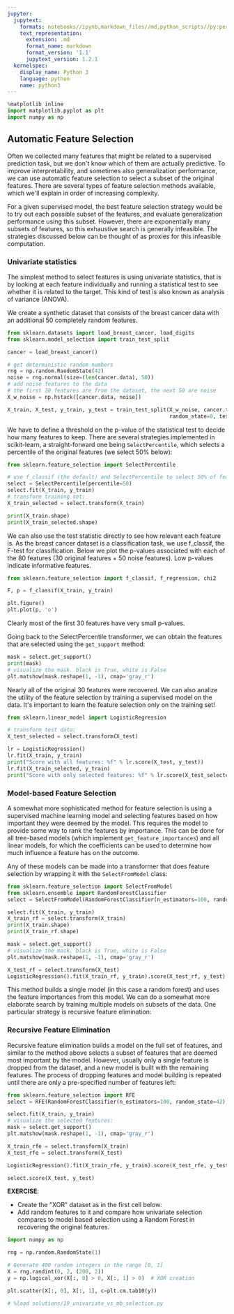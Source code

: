 ```yaml
---
jupyter:
  jupytext:
    formats: notebooks//ipynb,markdown_files//md,python_scripts//py:percent
    text_representation:
      extension: .md
      format_name: markdown
      format_version: '1.1'
      jupytext_version: 1.2.1
  kernelspec:
    display_name: Python 3
    language: python
    name: python3
---
```


```python deletable=true editable=true hide_input=false
%matplotlib inline
import matplotlib.pyplot as plt
import numpy as np
```

<!-- #region {"deletable": true, "editable": true} -->
## Automatic Feature Selection
Often we collected many features that might be related to a supervised prediction task, but we don't know which of them are actually predictive. To improve interpretability, and sometimes also generalization performance, we can use automatic feature selection to select a subset of the original features. There are several types of feature selection methods available, which we'll explain in order of increasing complexity.

For a given supervised model, the best feature selection strategy would be to try out each possible subset of the features, and evaluate generalization performance using this subset. However, there are exponentially many subsets of features, so this exhaustive search is generally infeasible. The strategies discussed below can be thought of as proxies for this infeasible computation.

### Univariate statistics
The simplest method to select features is using univariate statistics, that is by looking at each feature individually and running a statistical test to see whether it is related to the target. This kind of test is also known as analysis of variance (ANOVA).

We create a synthetic dataset that consists of the breast cancer data with an additional 50 completely random features.
<!-- #endregion -->

```python deletable=true editable=true
from sklearn.datasets import load_breast_cancer, load_digits
from sklearn.model_selection import train_test_split

cancer = load_breast_cancer()

# get deterministic random numbers
rng = np.random.RandomState(42)
noise = rng.normal(size=(len(cancer.data), 50))
# add noise features to the data
# the first 30 features are from the dataset, the next 50 are noise
X_w_noise = np.hstack([cancer.data, noise])

X_train, X_test, y_train, y_test = train_test_split(X_w_noise, cancer.target,
                                                    random_state=0, test_size=.5)
```

<!-- #region {"deletable": true, "editable": true} -->
We have to define a threshold on the p-value of the statistical test to decide how many features to keep. There are several strategies implemented in scikit-learn, a straight-forward one being ``SelectPercentile``, which selects a percentile of the original features (we select 50% below):
<!-- #endregion -->

```python deletable=true editable=true
from sklearn.feature_selection import SelectPercentile

# use f_classif (the default) and SelectPercentile to select 50% of features:
select = SelectPercentile(percentile=50)
select.fit(X_train, y_train)
# transform training set:
X_train_selected = select.transform(X_train)

print(X_train.shape)
print(X_train_selected.shape)
```

<!-- #region {"deletable": true, "editable": true} -->
We can also use the test statistic directly to see how relevant each feature is. As the breast cancer dataset is a classification task, we use f_classif, the F-test for classification. Below we plot the p-values associated with each of the 80 features (30 original features + 50 noise features). Low p-values indicate informative features.
<!-- #endregion -->

```python deletable=true editable=true
from sklearn.feature_selection import f_classif, f_regression, chi2
```

```python deletable=true editable=true
F, p = f_classif(X_train, y_train)
```

```python deletable=true editable=true
plt.figure()
plt.plot(p, 'o')
```

<!-- #region {"deletable": true, "editable": true} -->
Clearly most of the first 30 features have very small p-values.

Going back to the SelectPercentile transformer, we can obtain the features that are selected using the ``get_support`` method:
<!-- #endregion -->

```python deletable=true editable=true
mask = select.get_support()
print(mask)
# visualize the mask. black is True, white is False
plt.matshow(mask.reshape(1, -1), cmap='gray_r')
```

<!-- #region {"deletable": true, "editable": true} -->
Nearly all of the original 30 features were recovered.
We can also analize the utility of the feature selection by training a supervised model on the data.
It's important to learn the feature selection only on the training set!
<!-- #endregion -->

```python deletable=true editable=true
from sklearn.linear_model import LogisticRegression

# transform test data:
X_test_selected = select.transform(X_test)

lr = LogisticRegression()
lr.fit(X_train, y_train)
print("Score with all features: %f" % lr.score(X_test, y_test))
lr.fit(X_train_selected, y_train)
print("Score with only selected features: %f" % lr.score(X_test_selected, y_test))
```

<!-- #region {"deletable": true, "editable": true} -->
### Model-based Feature Selection
A somewhat more sophisticated method for feature selection is using a supervised machine learning model and selecting features based on how important they were deemed by the model. This requires the model to provide some way to rank the features by importance. This can be done for all tree-based models (which implement ``get_feature_importances``) and all linear models, for which the coefficients can be used to determine how much influence a feature has on the outcome.

Any of these models can be made into a transformer that does feature selection by wrapping it with the ``SelectFromModel`` class:
<!-- #endregion -->

```python deletable=true editable=true
from sklearn.feature_selection import SelectFromModel
from sklearn.ensemble import RandomForestClassifier
select = SelectFromModel(RandomForestClassifier(n_estimators=100, random_state=42), threshold="median")
```

```python deletable=true editable=true
select.fit(X_train, y_train)
X_train_rf = select.transform(X_train)
print(X_train.shape)
print(X_train_rf.shape)
```

```python deletable=true editable=true
mask = select.get_support()
# visualize the mask. black is True, white is False
plt.matshow(mask.reshape(1, -1), cmap='gray_r')
```

```python deletable=true editable=true
X_test_rf = select.transform(X_test)
LogisticRegression().fit(X_train_rf, y_train).score(X_test_rf, y_test)
```

<!-- #region {"deletable": true, "editable": true} -->
This method builds a single model (in this case a random forest) and uses the feature importances from this model.
We can do a somewhat more elaborate search by training multiple models on subsets of the data. One particular strategy is recursive feature elimination:
<!-- #endregion -->

<!-- #region {"deletable": true, "editable": true} -->
### Recursive Feature Elimination
Recursive feature elimination builds a model on the full set of features, and similar to the method above selects a subset of features that are deemed most important by the model. However, usually only a single feature is dropped from the dataset, and a new model is built with the remaining features. The process of dropping features and model building is repeated until there are only a pre-specified number of features left:
<!-- #endregion -->

```python deletable=true editable=true
from sklearn.feature_selection import RFE
select = RFE(RandomForestClassifier(n_estimators=100, random_state=42), n_features_to_select=40)

select.fit(X_train, y_train)
# visualize the selected features:
mask = select.get_support()
plt.matshow(mask.reshape(1, -1), cmap='gray_r')
```

```python deletable=true editable=true
X_train_rfe = select.transform(X_train)
X_test_rfe = select.transform(X_test)

LogisticRegression().fit(X_train_rfe, y_train).score(X_test_rfe, y_test)
```

```python deletable=true editable=true
select.score(X_test, y_test)
```

<!-- #region {"deletable": true, "editable": true} -->
<div class="alert alert-success">
    <b>EXERCISE</b>:
     <ul>
      <li>
      Create the "XOR" dataset as in the first cell below:
      </li>
      <li>
      Add random features to it and compare how univariate selection compares to model based selection using a Random Forest in recovering the original features.
      </li>
    </ul>
</div>
<!-- #endregion -->

```python deletable=true editable=true
import numpy as np

rng = np.random.RandomState(1)

# Generate 400 random integers in the range [0, 1]
X = rng.randint(0, 2, (200, 2))
y = np.logical_xor(X[:, 0] > 0, X[:, 1] > 0)  # XOR creation

plt.scatter(X[:, 0], X[:, 1], c=plt.cm.tab10(y))
```

```python deletable=true editable=true
# %load solutions/19_univariate_vs_mb_selection.py
```
